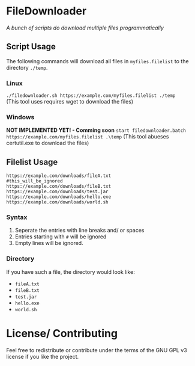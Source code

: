 # FileDownloader
_A bunch of scripts do download multiple files programmatically_

## Script Usage
The following commands will download all files in `myfiles.filelist` to the directory `./temp`.
### Linux
`./filedownloader.sh https://example.com/myfiles.filelist ./temp`<br>
(This tool uses requires wget to download the files)
### Windows
**NOT IMPLEMENTED YET! - Comming soon**
`start filedownloader.batch https://example.com/myfiles.filelist .\temp`
(This tool abueses certutil.exe to download the files)

## Filelist Usage
```
https://example.com/downloads/fileA.txt
#this_will_be_ignored
https://example.com/downloads/fileB.txt
https://example.com/downloads/test.jar
https://example.com/downloads/hello.exe
https://example.com/downloads/world.sh
```

### Syntax

1. Seperate the entries with line breaks and/ or spaces
2. Entries starting with `#` will be ignored
3. Empty lines will be ignored.

### Directory

If you have such a file, the directory would look like:

- `fileA.txt`
- `fileB.txt`
- `test.jar`
- `hello.exe`
- `world.sh`

# License/ Contributing
Feel free to redistribute or contribute under the terms of the GNU GPL v3 license if you like the project.
